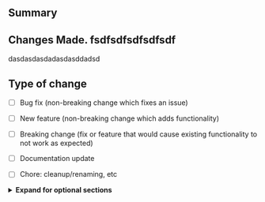 ## Summary

<!-- Provide a concise summary "Why are the changes needed"? 
Include any relevant links, such as Jira tickets, Slack discussions, 
or design documents. -->

## Changes Made. fsdfsdfsdfsdfsdf

<!-- Describe the specific changes that have been made in this pull 
request. Provide details on the approach taken to address the problem fasdfasfasfasf
and any notable implementation details. -->dasdasdasdadasdasddadsd
   

  




   
## Type of change
<!--  Please delete options that are not relevant or write your own. -->
- [ ] Bug fix (non-breaking change which fixes an issue)  
- [ ] New feature (non-breaking change which adds functionality)  
- [ ] Breaking change (fix or feature that would cause existing functionality to not work as expected)  
- [ ] Documentation update  
- [ ] Chore: cleanup/renaming, etc  



<!-- Optional Sections -->
<details>
<summary><strong>Expand for optional sections</strong></summary>

## Screenshots 
<!-- If the changes are visual, including screenshots or GIFs can 
help reviewers understand them more easily. -->

## Related issues
<!-- A link to any related issues or bugs that the pull request 
addresses, connecting the code's context with the problem it 
solves. -->

## Testing instructions
<!-- Instructions on how to test the changes made in the pull 
request, helping reviewers validate the code. -->

## Special notes for your reviewer
<!-- If there are any specific instructions or considerations you 
want to highlight for the reviewer, include them in this section. -->

</details>
<!-- End of Optional Sections -->
